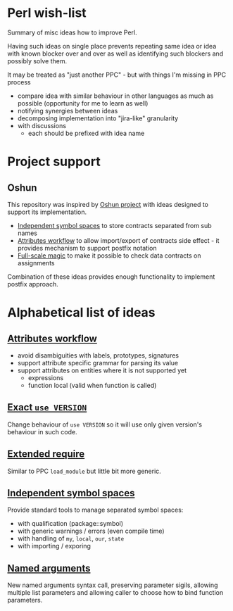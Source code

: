 
# Perl wish-list

Summary of misc ideas how to improve Perl.

Having such ideas on single place prevents repeating same idea or idea
with known blocker over and over as well as identifying such blockers and
possibly solve them.

It may be treated as "just another PPC" - but with things I'm missing
in PPC process

- compare idea with similar behaviour in other languages as much as possible
  (opportunity for me to learn as well)
- notifying synergies between ideas
- decomposing implementation into "jira-like" granularity
- with discussions
  - each should be prefixed with idea name

# Project support

## Oshun

This repository was inspired by [Oshun project](https://github.com/Perl-Apollo/oshun)
with ideas designed to support its implementation.

- [Independent symbol spaces](independent-symbol-spaces/README.md)
  to store contracts separated from sub names
- [Attributes workflow](attributes-workflow/README.md)
  to allow import/export of contracts
  side effect - it provides mechanism to support postfix notation
- [Full-scale magic](full-scale-magic/README.md)
  to make it possible to check data contracts on assignments

Combination of these ideas provides enough functionality to implement postfix approach.

# Alphabetical list of ideas

## [Attributes workflow](attributes-workflow/README.md)

- avoid disambiguities with labels, prototypes, signatures
- support attribute specific grammar for parsing its value
- support attributes on entities where it is not supported yet
  - expressions
  - function local (valid when function is called)

## [Exact `use VERSION`](exact-use-version/README.md)

Change behaviour of `use VERSION` so it will use only given version's
behaviour in such code.

## [Extended require](extended-require/README.md)

Similar to PPC `load_module` but little bit more generic.

## [Independent symbol spaces](independent-symbol-spaces/README.md)

Provide standard tools to manage separated symbol spaces:
- with qualification (package::symbol)
- with generic warnings / errors (even compile time)
- with handling of `my`, `local`, `our`, `state`
- with importing / exporing

## [Named arguments](named-arguments/README.md)

New named arguments syntax call, preserving parameter sigils,
allowing multiple list parameters and allowing caller to choose
how to bind function parameters.

